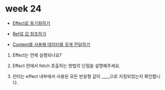 # week 24

- [Effect로 동기화하기](https://ko.react.dev/learn/synchronizing-with-effects)
- [Ref로 값 참조하기](https://ko.react.dev/learn/referencing-values-with-refs)

- [Context를 사용해 데이터를 깊게 전달하기](https://ko.react.dev/learn/passing-data-deeply-with-context)

1. Effect는 언제 실행되나요?

2. Effect 안에서 fetch 호출하는 방법의 단점을 설명해주세요.

3. 린터는 effect 내부에서 사용된 모든 반응형 값이 \_\_\_\_으로 지정되었는지 확인합니다.
